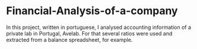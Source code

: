 # Financial-Analysis-of-a-company
In this project, written in portuguese, I analysed accounting information of a private lab in Portugal, Avelab. For that several ratios were used and extracted from a balance spreadsheet, for example.
